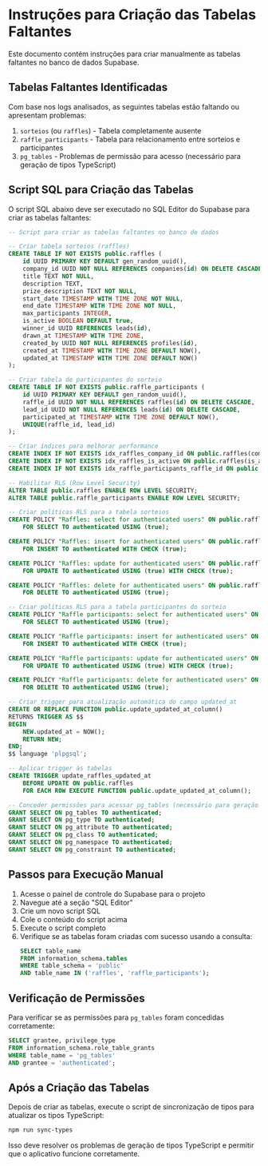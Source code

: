 # Instruções para Criação das Tabelas Faltantes

Este documento contém instruções para criar manualmente as tabelas faltantes no banco de dados Supabase.

## Tabelas Faltantes Identificadas

Com base nos logs analisados, as seguintes tabelas estão faltando ou apresentam problemas:

1. `sorteios` (ou `raffles`) - Tabela completamente ausente
2. `raffle_participants` - Tabela para relacionamento entre sorteios e participantes
3. `pg_tables` - Problemas de permissão para acesso (necessário para geração de tipos TypeScript)

## Script SQL para Criação das Tabelas

O script SQL abaixo deve ser executado no SQL Editor do Supabase para criar as tabelas faltantes:

```sql
-- Script para criar as tabelas faltantes no banco de dados

-- Criar tabela sorteios (raffles)
CREATE TABLE IF NOT EXISTS public.raffles (
    id UUID PRIMARY KEY DEFAULT gen_random_uuid(),
    company_id UUID NOT NULL REFERENCES companies(id) ON DELETE CASCADE,
    title TEXT NOT NULL,
    description TEXT,
    prize_description TEXT NOT NULL,
    start_date TIMESTAMP WITH TIME ZONE NOT NULL,
    end_date TIMESTAMP WITH TIME ZONE NOT NULL,
    max_participants INTEGER,
    is_active BOOLEAN DEFAULT true,
    winner_id UUID REFERENCES leads(id),
    drawn_at TIMESTAMP WITH TIME ZONE,
    created_by UUID NOT NULL REFERENCES profiles(id),
    created_at TIMESTAMP WITH TIME ZONE DEFAULT NOW(),
    updated_at TIMESTAMP WITH TIME ZONE DEFAULT NOW()
);

-- Criar tabela de participantes do sorteio
CREATE TABLE IF NOT EXISTS public.raffle_participants (
    id UUID PRIMARY KEY DEFAULT gen_random_uuid(),
    raffle_id UUID NOT NULL REFERENCES raffles(id) ON DELETE CASCADE,
    lead_id UUID NOT NULL REFERENCES leads(id) ON DELETE CASCADE,
    participated_at TIMESTAMP WITH TIME ZONE DEFAULT NOW(),
    UNIQUE(raffle_id, lead_id)
);

-- Criar índices para melhorar performance
CREATE INDEX IF NOT EXISTS idx_raffles_company_id ON public.raffles(company_id);
CREATE INDEX IF NOT EXISTS idx_raffles_is_active ON public.raffles(is_active);
CREATE INDEX IF NOT EXISTS idx_raffle_participants_raffle_id ON public.raffle_participants(raffle_id);

-- Habilitar RLS (Row Level Security)
ALTER TABLE public.raffles ENABLE ROW LEVEL SECURITY;
ALTER TABLE public.raffle_participants ENABLE ROW LEVEL SECURITY;

-- Criar políticas RLS para a tabela sorteios
CREATE POLICY "Raffles: select for authenticated users" ON public.raffles
    FOR SELECT TO authenticated USING (true);

CREATE POLICY "Raffles: insert for authenticated users" ON public.raffles
    FOR INSERT TO authenticated WITH CHECK (true);

CREATE POLICY "Raffles: update for authenticated users" ON public.raffles
    FOR UPDATE TO authenticated USING (true) WITH CHECK (true);

CREATE POLICY "Raffles: delete for authenticated users" ON public.raffles
    FOR DELETE TO authenticated USING (true);

-- Criar políticas RLS para a tabela participantes do sorteio
CREATE POLICY "Raffle participants: select for authenticated users" ON public.raffle_participants
    FOR SELECT TO authenticated USING (true);

CREATE POLICY "Raffle participants: insert for authenticated users" ON public.raffle_participants
    FOR INSERT TO authenticated WITH CHECK (true);

CREATE POLICY "Raffle participants: update for authenticated users" ON public.raffle_participants
    FOR UPDATE TO authenticated USING (true) WITH CHECK (true);

CREATE POLICY "Raffle participants: delete for authenticated users" ON public.raffle_participants
    FOR DELETE TO authenticated USING (true);

-- Criar trigger para atualização automática do campo updated_at
CREATE OR REPLACE FUNCTION public.update_updated_at_column()
RETURNS TRIGGER AS $$
BEGIN
    NEW.updated_at = NOW();
    RETURN NEW;
END;
$$ language 'plpgsql';

-- Aplicar trigger às tabelas
CREATE TRIGGER update_raffles_updated_at
    BEFORE UPDATE ON public.raffles
    FOR EACH ROW EXECUTE FUNCTION public.update_updated_at_column();

-- Conceder permissões para acessar pg_tables (necessário para geração de tipos TypeScript)
GRANT SELECT ON pg_tables TO authenticated;
GRANT SELECT ON pg_type TO authenticated;
GRANT SELECT ON pg_attribute TO authenticated;
GRANT SELECT ON pg_class TO authenticated;
GRANT SELECT ON pg_namespace TO authenticated;
GRANT SELECT ON pg_constraint TO authenticated;
```

## Passos para Execução Manual

1. Acesse o painel de controle do Supabase para o projeto
2. Navegue até a seção "SQL Editor"
3. Crie um novo script SQL
4. Cole o conteúdo do script acima
5. Execute o script completo
6. Verifique se as tabelas foram criadas com sucesso usando a consulta:
   ```sql
   SELECT table_name 
   FROM information_schema.tables 
   WHERE table_schema = 'public' 
   AND table_name IN ('raffles', 'raffle_participants');
   ```

## Verificação de Permissões

Para verificar se as permissões para `pg_tables` foram concedidas corretamente:

```sql
SELECT grantee, privilege_type 
FROM information_schema.role_table_grants 
WHERE table_name = 'pg_tables' 
AND grantee = 'authenticated';
```

## Após a Criação das Tabelas

Depois de criar as tabelas, execute o script de sincronização de tipos para atualizar os tipos TypeScript:

```bash
npm run sync-types
```

Isso deve resolver os problemas de geração de tipos TypeScript e permitir que o aplicativo funcione corretamente.